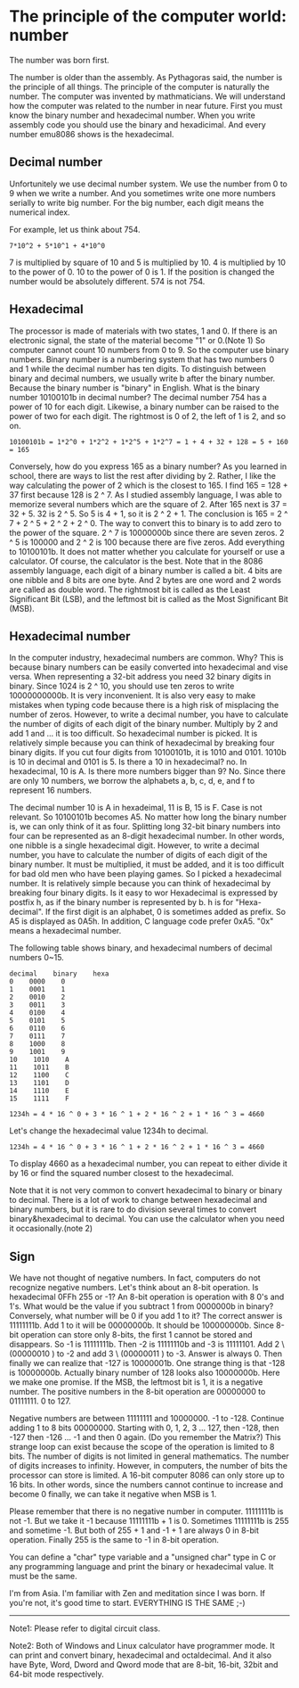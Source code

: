 # The principle of the computer world: number

The number was born first.

The number is older than the assembly. As Pythagoras said, the number is the principle of all things. The principle of the computer is naturally the number. The computer was invented by mathmaticians.
We will understand how the computer was related to the number in near future. First you must know the binary number and hexadecimal number. When you write assembly code you should use the binary and hexadicimal. And every number emu8086 shows is the hexadecimal.

## Decimal number

Unfortunitely we use decimal number system. We use the number from 0 to 9 when we write a number. And you sometimes write one more numbers serially to write big number. For the big number, each digit means the numerical index.

For example, let us think about 754.

``7*10^2 + 5*10^1 + 4*10^0``

7 is multiplied by square of 10 and 5 is multiplied by 10. 4 is multiplied by 10 to the power of 0. 10 to the power of 0 is 1.
If the position is changed the number would be absolutely different. 574 is not 754.

## Hexadecimal

The processor is made of materials with two states, 1 and 0. If there is an electronic signal, the state of the material become "1" or 0.(Note 1) So computer cannot count 10 numbers from 0 to 9. So the computer use binary numbers.
Binary number is a numbering system that has two numbers 0 and 1 while the decimal number has ten digits.
To distinguish between binary and decimal numbers, we usually write b after the binary number. Because the binary number is "binary" in English.
What is the binary number 10100101b in decimal number?
The decimal number 754 has a power of 10 for each digit. Likewise, a binary number can be raised to the power of two for each digit. The rightmost is 0 of 2, the left of 1 is 2, and so on.

``10100101b = 1*2^0 + 1*2^2 + 1*2^5 + 1*2^7 = 1 + 4 + 32 + 128 = 5 + 160 = 165``

Conversely, how do you express 165 as a binary number? As you learned in school, there are ways to list the rest after dividing by 2. Rather, I like the way calculating the power of 2 which is the closest to 165.
I find 165 = 128 + 37 first because 128 is 2 ^ 7. As I studied assembly language, I was able to memorize several numbers which are the square of 2.
After 165 next is 37 = 32 + 5. 32 is 2 ^ 5. So 5 is 4 + 1, so it is 2 ^ 2 + 1. The conclusion is 165 = 2 ^ 7 + 2 ^ 5 + 2 ^ 2 + 2 ^ 0. The way to convert this to binary is to add zero to the power of the square. 2 ^ 7 is 10000000b since there are seven zeros. 2 ^ 5 is 100000 and 2 ^ 2 is 100 because there are five zeros. Add everything to 10100101b.
It does not matter whether you calculate for yourself or use a calculator. Of course, the calculator is the best.
Note that in the 8086 assembly language, each digit of a binary number is called a bit. 4 bits are one nibble and 8 bits are one byte. And 2 bytes are one word and 2 words are called as double word. The rightmost bit is called as the Least Significant Bit (LSB), and the leftmost bit is called as the Most Significant Bit (MSB).

## Hexadecimal number

In the computer industry, hexadecimal numbers are common. Why? This is because binary numbers can be easily converted into hexadecimal and vise versa. When representing a 32-bit address you need 32 binary digits in binary. Since 1024 is 2 ^ 10, you should use ten zeros to write 10000000000b. It is very inconvenient. It is also very easy to make mistakes when typing code because there is a high risk of misplacing the number of zeros.
However, to write a decimal number, you have to calculate the number of digits of each digit of the binary number. Multiply by 2 and add 1 and ... it is too difficult. So hexadecimal number is picked. It is relatively simple because you can think of hexadecimal by breaking four binary digits.
If you cut four digits from 10100101b, it is 1010 and 0101. 1010b is 10 in decimal and 0101 is 5. Is there a 10 in hexadecimal? no. In hexadecimal, 10 is A. Is there more numbers bigger than 9? No. Since there are only 10 numbers, we borrow the alphabets a, b, c, d, e, and f to represent 16 numbers.

The decimal number 10 is A in hexadeimal, 11 is B, 15 is F. Case is not relevant.
So 10100101b becomes A5.
No matter how long the binary number is, we can only think of it as four. Splitting long 32-bit binary numbers into four can be represented as an 8-digit hexadecimal number. In other words, one nibble is a single hexadecimal digit.
However, to write a decimal number, you have to calculate the number of digits of each digit of the binary number. It must be multiplied, it must be added, and it is too difficult for bad old men who have been playing games. So I picked a hexadecimal number. It is relatively simple because you can think of hexadecimal by breaking four binary digits. Is it easy to wor
Hexadecimal is expressed by postfix h, as if the binary number is represented by b. h is for "Hexa-decimal". If the first digit is an alphabet, 0 is sometimes added as prefix. So A5 is displayed as 0A5h. In addition, C language code prefer 0xA5. "0x" means a hexadecimal number.

The following table shows binary, and hexadecimal numbers of decimal numbers 0~15.

```
decimal    binary    hexa
0    0000    0
1    0001    1
2    0010    2
3    0011    3
4    0100    4
5    0101    5
6    0110    6
7    0111    7
8    1000    8
9    1001    9
10    1010    A
11    1011    B
12    1100    C
13    1101    D
14    1110    E
15    1111    F
```

```
1234h = 4 * 16 ^ 0 + 3 * 16 ^ 1 + 2 * 16 ^ 2 + 1 * 16 ^ 3 = 4660
```
Let's change the hexadecimal value 1234h to decimal.

``1234h = 4 * 16 ^ 0 + 3 * 16 ^ 1 + 2 * 16 ^ 2 + 1 * 16 ^ 3 = 4660``

To display 4660 as a hexadecimal number, you can repeat to either divide it by 16 or find the squared number closest to the hexadecimal.

Note that it is not very common to convert hexadecimal to binary or binary to decimal. There is a lot of work to change between hexadecimal and binary numbers, but it is rare to do division several times to convert binary&hexadecimal to decimal. You can use the calculator when you need it occasionally.(note 2)


## Sign

We have not thought of negative numbers. In fact, computers do not recognize negative numbers.
Let's think about an 8-bit operation.
Is hexadecimal 0FFh 255 or -1? An 8-bit operation is operation with 8 0's and 1's. What would be the value if you subtract 1 from 0000000b in binary? Conversely, what number will be 0 if you add 1 to it?
The correct answer is 11111111b. Add 1 to it will be 00000000b. It should be 100000000b. Since 8-bit operation can store only 8-bits, the first 1 cannot be stored and disappears. So -1 is 11111111b. Then -2 is 11111110b and -3 is 11111101. Add 2 \ (00000010 \) to -2 and add 3 \ (00000011 \) to -3. Answer is always 0. Then finally we can realize that -127 is 10000001b.
One strange thing is that -128 is 10000000b. Actually binary number of 128 looks also 10000000b. Here we make one promise. If the MSB, the leftmost bit is 1, it is a negative number.
The positive numbers in the 8-bit operation are 00000000 to 01111111. 0 to 127.

Negative numbers are between 11111111 and 10000000. -1 to -128.
Continue adding 1 to 8 bits 00000000. Starting with 0, 1, 2, 3 ... 127, then -128, then -127 then -126 ... -1 and then 0 again.
(Do you remember the Matrix?)
This strange loop can exist because the scope of the operation is limited to 8 bits. The number of digits is not limited in general mathematics. The number of digits increases to infinity. However, in computers, the number of bits the processor can store is limited. A 16-bit computer 8086 can only store up to 16 bits. 
In other words, since the numbers cannot continue to increase and become 0 finally, we can take it negative when MSB is 1.

Please remember that there is no negative number in computer. 11111111b is not -1. But we take it -1 because 11111111b + 1 is 0.
Sometimes 11111111b is 255 and sometime -1. But both of 255 + 1 and -1 + 1 are always 0 in 8-bit operation.
Finally 255 is the same to -1 in 8-bit operation.

You can define a "char" type variable and a "unsigned char" type in C or any programming language and print the binary or hexadecimal value. It must be the same.

I'm from Asia. I'm familiar with Zen and meditation since I was born. If you're not, it's good time to start.
EVERYTHING IS THE SAME ;-)

---

Note1: Please refer to digital circuit class.

Note2: Both of Windows and Linux calculator have programmer mode. It can print and convert binary, hexadecimal and octaldecimal. And it also have Byte, Word, Dword and Qword mode that are 8-bit, 16-bit, 32bit and 64-bit mode respectively.
